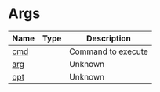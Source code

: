 # Args

<table><thead><tr><th>Name</th><th data-type="select" data-multiple>Type</th><th>Description</th></tr></thead><tbody><tr><td><a href="cmd.md">cmd</a></td><td></td><td>Command to execute</td></tr><tr><td><a href="arg.md">arg</a></td><td></td><td>Unknown</td></tr><tr><td><a href="opt.md">opt</a></td><td></td><td>Unknown</td></tr></tbody></table>
